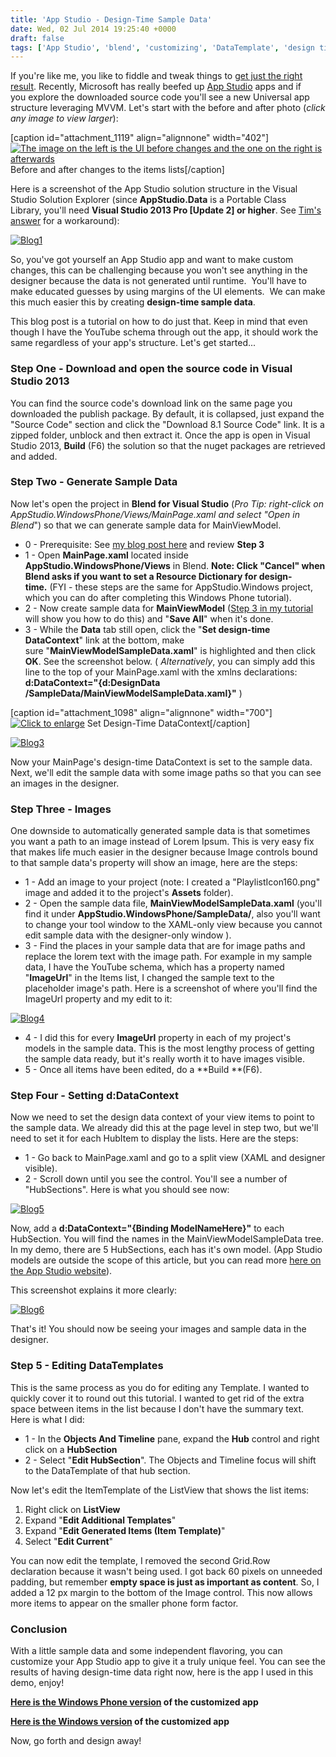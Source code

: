 ```yaml
---
title: 'App Studio - Design-Time Sample Data'
date: Wed, 02 Jul 2014 19:25:40 +0000
draft: false
tags: ['App Studio', 'blend', 'customizing', 'DataTemplate', 'design time data', 'item templates', 'resources', 'sample data', 'source code', 'tutorial', 'visual studio']
---
```


If you're like me, you like to fiddle and tweak things to [get just the right result](http://www.windowsphone.com/en-us/store/app/vsauce-supreme/296588cc-ca8f-4851-a1df-8e1cc5de8246). Recently, Microsoft has really beefed up [App Studio](http://appstudio.windows.com/) apps and if you explore the downloaded source code you'll see a new Universal app structure leveraging MVVM. Let's start with the before and after photo (_click any image to view larger_):

\[caption id="attachment\_1119" align="alignnone" width="402"\][![The image on the left is the UI before changes and the one on the right is afterwards](http://nokiawpdev.files.wordpress.com/2014/07/before-after-blog.png)](/dvlup-blog/wp-content/uploads/2014/07/before-after-blog.png) Before and after changes to the items lists\[/caption\]

Here is a screenshot of the App Studio solution structure in the Visual Studio Solution Explorer (since **AppStudio.Data** is a Portable Class Library, you'll need **Visual Studio 2013 Pro \[Update 2\] or higher**. See [Tim's answer](http://social.msdn.microsoft.com/Forums/windowsapps/en-US/9c7fe120-14b5-49f8-ad09-f48dc80fa5c4/visual-studio-2012-express-with-portable-class-library?forum=toolsforwinapps) for a workaround):

[![Blog1](http://nokiawpdev.files.wordpress.com/2014/07/blog1.png)](/dvlup-blog/wp-content/uploads/2014/07/blog1.png)

So, you've got yourself an App Studio app and want to make custom changes, this can be challenging because you won't see anything in the designer because the data is not generated until runtime.  You'll have to make educated guesses by using margins of the UI elements.  We can make this much easier this by creating **design-time sample data**.

This blog post is a tutorial on how to do just that. Keep in mind that even though I have the YouTube schema through out the app, it should work the same regardless of your app's structure. Let's get started...

### Step One - Download and open the source code in Visual Studio 2013

You can find the source code's download link on the same page you downloaded the publish package. By default, it is collapsed, just expand the "Source Code" section and click the "Download 8.1 Source Code" link. It is a zipped folder, unblock and then extract it. Once the app is open in Visual Studio 2013, **Build** (F6) the solution so that the nuget packages are retrieved and added.

### Step Two - Generate Sample Data

Now let's open the project in **Blend for Visual Studio** (_Pro Tip: right-click on AppStudio.WindowsPhone/Views/MainPage.xaml and select "Open in Blend_") so that we can generate sample data for MainViewModel.

*   0 - Prerequisite: See [my blog post here](http://nokiawpdev.wordpress.com/2014/03/18/creating-design-time-sample-data/ "Creating Design-Time Sample Data") and review **Step 3**
*   1 - Open **MainPage.xaml** located inside **AppStudio.WindowsPhone/Views** in Blend. ****Note**: Click "**Cancel**" when Blend asks if you want to set a Resource Dictionary for design-time.** (FYI - these steps are the same for AppStudio.Windows project, which you can do after completing this Windows Phone tutorial).
*   2 - Now create sample data for **MainViewModel** ([Step 3 in my tutorial](http://nokiawpdev.wordpress.com/2014/03/18/creating-design-time-sample-data/ "Creating Design-Time Sample Data") will show you how to do this) and "**Save All**" when it's done.
*   3 - While the **Data** tab still open, click the "**Set design-time DataContext**" link at the bottom, make sure "**MainViewModelSampleData.xaml**" is highlighted and then click **OK**. See the screenshot below. ( _Alternatively_, you can simply add this line to the top of your MainPage.xaml with the xmlns declarations: **d:DataContext="{d:DesignData /SampleData/MainViewModelSampleData.xaml}"** )

\[caption id="attachment\_1098" align="alignnone" width="700"\][![Click to enlarge](http://nokiawpdev.files.wordpress.com/2014/07/blog2.png?w=700)](/dvlup-blog/wp-content/uploads/2014/07/blog2.png) Set Design-Time DataContext\[/caption\]

[![Blog3](http://nokiawpdev.files.wordpress.com/2014/07/blog3.png)](/dvlup-blog/wp-content/uploads/2014/07/blog3.png)

Now your MainPage's design-time DataContext is set to the sample data. Next, we'll edit the sample data with some image paths so that you can see an images in the designer.

### Step Three - Images

One downside to automatically generated sample data is that sometimes you want a path to an image instead of Lorem Ipsum. This is very easy fix that makes life much easier in the designer because Image controls bound to that sample data's property will show an image, here are the steps:

*   1 - Add an image to your project (note: I created a "PlaylistIcon160.png" image and added it to the project's **Assets** folder).
*   2 - Open the sample data file, **MainViewModelSampleData.xaml** (you'll find it under **AppStudio.WindowsPhone/SampleData/**, also you'll want to change your tool window to the XAML-only view because you cannot edit sample data with the designer-only window ).
*   3 - Find the places in your sample data that are for image paths and replace the lorem text with the image path. For example in my sample data, I have the YouTube schema, which has a property named "**ImageUrl**" in the Items list, I changed the sample text to the placeholder image's path. Here is a screenshot of where you'll find the ImageUrl property and my edit to it:

[![Blog4](http://nokiawpdev.files.wordpress.com/2014/07/blog4.png?w=700)](/dvlup-blog/wp-content/uploads/2014/07/blog4.png)

*   4 - I did this for every **ImageUrl** property in each of my project's models in the sample data. This is the most lengthy process of getting the sample data ready, but it's really worth it to have images visible.
*   5 - Once all items have been edited, do a **Build **(F6).

### Step Four - Setting d:DataContext

Now we need to set the design data context of your view items to point to the sample data. We already did this at the page level in step two, but we'll need to set it for each HubItem to display the lists. Here are the steps:

*   1 - Go back to MainPage.xaml and go to a split view (XAML and designer visible).
*   2 - Scroll down until you see the <Hub> control. You'll see a number of "HubSections". Here is what you should see now:

[![Blog5](http://nokiawpdev.files.wordpress.com/2014/07/blog5.png?w=700)](http://nokiawpdev.files.wordpress.com/2014/07/blog5.png)

Now, add a **d:DataContext="{Binding ModelNameHere}"** to each HubSection. You will find the names in the MainViewModelSampleData tree. In my demo, there are 5 HubSections, each has it's own model. (App Studio models are outside the scope of this article, but you can read more [here on the App Studio website](http://appstudio.windows.com/Home/HowTo#dstypes)).

This screenshot explains it more clearly:

[![Blog6](http://nokiawpdev.files.wordpress.com/2014/07/blog6.png?w=700)](/dvlup-blog/wp-content/uploads/2014/07/blog6.png)

That's it! You should now be seeing your images and sample data in the designer.

### Step 5 - Editing DataTemplates

This is the same process as you do for editing any Template. I wanted to quickly cover it to round out this tutorial. I wanted to get rid of the extra space between items in the list because I don't have the summary text. Here is what I did:

*   1 - In the **Objects And Timeline** pane, expand the **Hub** control and right click on a **HubSection**
*   2 - Select "**Edit HubSection**". The Objects and Timeline focus will shift to the DataTemplate of that hub section.

Now let's edit the ItemTemplate of the ListView that shows the list items:

1.  Right click on **ListView**
2.  Expand "**Edit Additional Templates**"
3.  Expand "**Edit Generated Items (Item Template)**"
4.  Select "**Edit Current**"

You can now edit the template, I removed the second Grid.Row declaration because it wasn't being used. I got back 60 pixels on unneeded padding, but remember **empty space is just as important as content**. So, I added a 12 px margin to the bottom of the Image control. This now allows more items to appear on the smaller phone form factor.

### Conclusion

With a little sample data and some independent flavoring, you can customize your App Studio app to give it a truly unique feel. You can see the results of having design-time data right now, here is the app I used in this demo, enjoy!

**[Here is the Windows Phone version](http://www.windowsphone.com/s?appid=296588cc-ca8f-4851-a1df-8e1cc5de8246) of the customized app**

**[Here is the Windows version](http://apps.microsoft.com/windows/app/vsauce-supreme/d5d4de20-31b0-4a5b-adce-5c6cbd5883c0) of the customized app**

Now, go forth and design away!